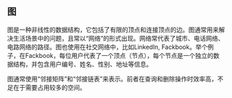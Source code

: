 ## 图

图是一种非线性的数据结构，它包括了有限的顶点和连接顶点的边。图通常用来解决生活场景中的问题，且常以“网络”的形式出现。网络常代表了城市、电话网络、电路网络的路径。图也使用在社交网络中，比如LinkedIn, Fackbook。举个例子，在Fackbook，每位用户代表了一个顶点（节点），每个节点是一个独立的数据结构，并包含用户编号、姓名、性别、地址等信息。

图通常使用“邻接矩阵”和“邻接链表”来表示。前者在查询和删除操作时效率高，不足在于需要占用较多的空间。
